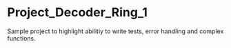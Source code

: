# Project_Decoder_Ring_1

Sample project to highlight abilitiy to write tests, error handling and complex functions.